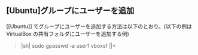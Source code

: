 ## [Ubuntu]グループにユーザーを追加

[[Ubuntu]] でグループにユーザーを追加する方法は以下のとおり。(以下の例は VirtualBox の共有フォルダにユーザーを追加する例)
>|sh|
sudo gpasswd -a user1 vboxsf
||<

